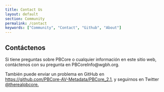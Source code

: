 ```yaml
---
title: Contact Us
layout: default
section: Community
permalink: /contact
keywords: ["Community", "Contact", "Github", "About"]
---
```


<h2 class="dark-grey title bold">Contáctenos</h2>

<p>Si tiene preguntas sobre PBCore o cualquier información en este sitio web, contáctenos con su pregunta en PBCoreInfo@wgbh.org.

<p>También puede enviar un problema en GitHub en <a href="https://github.com/PBCore-AV-Metadata/PBCore_2.1">
https://github.com/PBCore-AV-Metadata/PBCore_2.1</a>, y seguirnos en Twitter <a href="https://twitter.com/therealpbcore">@therealpbcore.</a></p>

